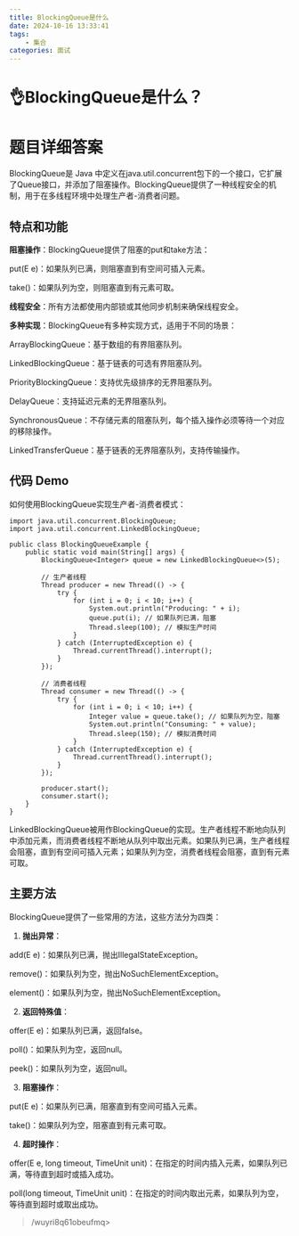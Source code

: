 ```yaml
---
title: BlockingQueue是什么
date: 2024-10-16 13:33:41
tags:
	- 集合
categories: 面试
---
```

# 👌BlockingQueue是什么？

# 题目详细答案
BlockingQueue是 Java 中定义在java.util.concurrent包下的一个接口，它扩展了Queue接口，并添加了阻塞操作。BlockingQueue提供了一种线程安全的机制，用于在多线程环境中处理生产者-消费者问题。

## 特点和功能
**阻塞操作**：BlockingQueue提供了阻塞的put和take方法：

put(E e)：如果队列已满，则阻塞直到有空间可插入元素。

take()：如果队列为空，则阻塞直到有元素可取。

**线程安全**：所有方法都使用内部锁或其他同步机制来确保线程安全。

**多种实现**：BlockingQueue有多种实现方式，适用于不同的场景：

ArrayBlockingQueue：基于数组的有界阻塞队列。

LinkedBlockingQueue：基于链表的可选有界阻塞队列。

PriorityBlockingQueue：支持优先级排序的无界阻塞队列。

DelayQueue：支持延迟元素的无界阻塞队列。

SynchronousQueue：不存储元素的阻塞队列，每个插入操作必须等待一个对应的移除操作。

LinkedTransferQueue：基于链表的无界阻塞队列，支持传输操作。

## 代码 Demo
如何使用BlockingQueue实现生产者-消费者模式：

```plain
import java.util.concurrent.BlockingQueue;
import java.util.concurrent.LinkedBlockingQueue;

public class BlockingQueueExample {
    public static void main(String[] args) {
        BlockingQueue<Integer> queue = new LinkedBlockingQueue<>(5);

        // 生产者线程
        Thread producer = new Thread(() -> {
            try {
                for (int i = 0; i < 10; i++) {
                    System.out.println("Producing: " + i);
                    queue.put(i); // 如果队列已满，阻塞
                    Thread.sleep(100); // 模拟生产时间
                }
            } catch (InterruptedException e) {
                Thread.currentThread().interrupt();
            }
        });

        // 消费者线程
        Thread consumer = new Thread(() -> {
            try {
                for (int i = 0; i < 10; i++) {
                    Integer value = queue.take(); // 如果队列为空，阻塞
                    System.out.println("Consuming: " + value);
                    Thread.sleep(150); // 模拟消费时间
                }
            } catch (InterruptedException e) {
                Thread.currentThread().interrupt();
            }
        });

        producer.start();
        consumer.start();
    }
}
```

LinkedBlockingQueue被用作BlockingQueue的实现。生产者线程不断地向队列中添加元素，而消费者线程不断地从队列中取出元素。如果队列已满，生产者线程会阻塞，直到有空间可插入元素；如果队列为空，消费者线程会阻塞，直到有元素可取。

## 主要方法
BlockingQueue提供了一些常用的方法，这些方法分为四类：

1. **抛出异常**：

add(E e)：如果队列已满，抛出IllegalStateException。

remove()：如果队列为空，抛出NoSuchElementException。

element()：如果队列为空，抛出NoSuchElementException。

2. **返回特殊值**：

offer(E e)：如果队列已满，返回false。

poll()：如果队列为空，返回null。

peek()：如果队列为空，返回null。

3. **阻塞操作**：

put(E e)：如果队列已满，阻塞直到有空间可插入元素。

take()：如果队列为空，阻塞直到有元素可取。

4. **超时操作**：

offer(E e, long timeout, TimeUnit unit)：在指定的时间内插入元素，如果队列已满，等待直到超时或插入成功。

poll(long timeout, TimeUnit unit)：在指定的时间内取出元素，如果队列为空，等待直到超时或取出成功。



> /wuyri8q61obeufmq>